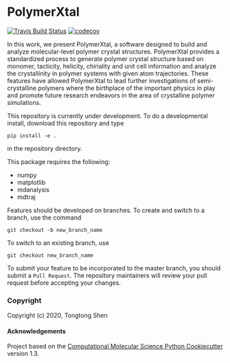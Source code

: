 PolymerXtal
==============================
[//]: # (Badges)
[![Travis Build Status](https://travis-ci.com/lengxupa/polymerXtal.svg?branch=master)](https://travis-ci.com/lengxupa/polymerXtal)
[![codecov](https://codecov.io/gh/lengxupa/polymerXtal/branch/master/graph/badge.svg)](https://codecov.io/gh/lengxupa/polymerXtal/branch/master)


In this work, we present PolymerXtal, a software designed to build and analyze molecular-level polymer crystal structures. PolymerXtal provides a standardized process to generate polymer crystal structure based on monomer, tacticity, helicity, chiriality and unit cell information and analyze the crystallinity in polymer systems with given atom trajectories. These features have allowed PolymerXtal to lead further investigations of semi-crystalline polymers where the birthplace of the important physics in play and promote future research endeavors in the area of crystalline polymer simulations.

This repository is currently under development. To do a developmental install, download this repository and type

`pip install -e .`

in the repository directory.

This package requires the following:
  - numpy
  - matplotlib
  - mdanalysis
  - mdtraj

Features should be developed on branches. To create and switch to a branch, use the command

`git checkout -b new_branch_name`

To switch to an existing branch, use

`git checkout new_branch_name`

To submit your feature to be incorporated to the master branch, you should submit a `Pull Request`. The repository maintainers will review your pull request before accepting your changes.

### Copyright

Copyright (c) 2020, Tongtong Shen


#### Acknowledgements
 
Project based on the 
[Computational Molecular Science Python Cookiecutter](https://github.com/molssi/cookiecutter-cms) version 1.3.
